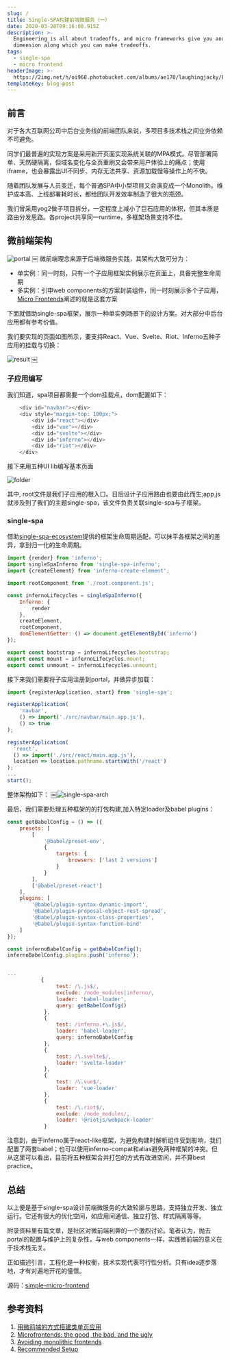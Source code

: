 ```yaml
---
slug: /
title: Single-SPA构建前端微服务（一）
date: 2020-03-28T09:16:08.915Z
description: >-
  Engineering is all about tradeoffs, and micro frameworks give you another
  dimension along which you can make tradeoffs.
tags:
  - single-spa
  - micro frontend
headerImage: >-
  https://2img.net/h/oi968.photobucket.com/albums/ae170/laughingjacky/Blog%20Assets%202020/single-spa-head-image_zpsk3dwt2o4.jpeg
templateKey: blog-post
---
```

## 前言
对于各大互联网公司中后台业务线的前端团队来说，多项目多技术栈之间业务依赖不可避免。

同学们最普遍的实现方案是采用新开页面实现系统关联的MPA模式。尽管部署简单、天然硬隔离，但域名变化与全页重刷又会带来用户体验上的痛点；使用iframe，也会暴露出UI不同步、内存无法共享、资源加载慢等操作上的不快。

随着团队发展与人员变迁，每个普通SPA中小型项目又会演变成一个Monolith。维护成本高、上线部署耗时长，都给团队开发效率制造了很大的瓶颈。

我们曾采用yog2做子项目拆分，一定程度上减小了巨石应用的体积，但其本质是路由分发思路。各project共享同一runtime，多框架场景支持不佳。

## 微前端架构

![portal](https://2img.net/h/oi968.photobucket.com/albums/ae170/laughingjacky/Blog%20Assets%202020/portal_zps9qpfup5g.png)
￼
微前端理念来源于后端微服务实践，其架构大致可分为：

* 单实例：同一时刻，只有一个子应用框架实例展示在页面上，具备完整生命周期
* 多实例：引申web components的方案封装组件，同一时刻展示多个子应用，[Micro Frontends](https://micro-frontends.org/)阐述的就是这套方案

下面就借助single-spa框架，展示一种单实例场景下的设计方案。对大部分中后台应用都有参考价值。

我们要实现的页面如图所示，要支持React、Vue、Svelte、Riot、Inferno五种子应用的挂载与切换：

![result](https://2img.net/h/oi968.photobucket.com/albums/ae170/laughingjacky/Blog%20Assets%202020/result_zpsa0xrqdml.png)
￼

### 子应用编写

我们知道，spa项目都需要一个dom挂载点，dom配置如下：
```js
    <div id="navbar"></div>
    <div style="margin-top: 100px;">
        <div id="react"></div>
        <div id="vue"></div>
        <div id="svelte"></div>
        <div id="inferno"></div>
        <div id="riot"></div>
    </div>
```

接下来用五种UI lib编写基本页面

![folder](https://2img.net/h/oi968.photobucket.com/albums/ae170/laughingjacky/Blog%20Assets%202020/folder_zpsdvxj4cvx.png)

其中, root文件是我们子应用的根入口。日后设计子应用路由也要由此而生;app.js就涉及到了我们的主题single-spa，该文件负责关联single-spa与子框架。

### single-spa
借助[single-spa-ecosystem](https://single-spa.js.org/docs/ecosystem)提供的框架生命周期适配，可以抹平各框架之间的差异，拿到归一化的生命周期。

```js
import {render} from 'inferno';
import singleSpaInferno from 'single-spa-inferno';
import {createElement} from 'inferno-create-element';

import rootComponent from './root.component.js';

const infernoLifecycles = singleSpaInferno({
    Inferno: {
        render
    },
    createElement,
    rootComponent,
    domElementGetter: () => document.getElementById('inferno')
});

export const bootstrap = infernoLifecycles.bootstrap;
export const mount = infernoLifecycles.mount;
export const unmount = infernoLifecycles.unmount;

```

接下来我们需要将子应用注册到portal，并做异步加载：

```js
import {registerApplication, start} from 'single-spa';

registerApplication(
    'navbar',
    () => import('./src/navbar/main.app.js'),
    () => true
);

registerApplication(
  'react',
  () => import('./src/react/main.app.js'),
  location => location.pathname.startsWith('/react')
);
...
start();
```

整体架构如下： 
￼![single-spa-arch](https://2img.net/h/oi968.photobucket.com/albums/ae170/laughingjacky/Blog%20Assets%202020/Single%20SPA%20arch_zpsfmpnj036.png)

最后，我们需要处理五种框架的的打包构建,加入特定loader及babel plugins：

```js
const getBabelConfig = () => ({
    presets: [
        [
            '@babel/preset-env',
            {
                targets: {
                    browsers: ['last 2 versions']
                }
            }
        ],
        ['@babel/preset-react']
    ],
    plugins: [
        '@babel/plugin-syntax-dynamic-import',
        '@babel/plugin-proposal-object-rest-spread',
        '@babel/plugin-syntax-class-properties',
        '@babel/plugin-syntax-function-bind'
    ]
});

const infernoBabelConfig = getBabelConfig();
infernoBabelConfig.plugins.push('inferno');


...
           {
                test: /\.js$/,
                exclude: /node_modules|inferno/,
                loader: 'babel-loader',
                query: getBabelConfig()
            },
            {
                test: /inferno.+\.js$/,
                loader: 'babel-loader',
                query: infernoBabelConfig
            },
            {
                test: /\.svelte$/,
                loader: 'svelte-loader'
            },
            {
                test: /\.vue$/,
                loader: 'vue-loader'
            },
            {
                test: /\.riot$/,
                exclude: /node_modules/,
                loader: '@riotjs/webpack-loader'
            }
```

注意到，由于inferno属于react-like框架，为避免构建时解析组件受到影响，我们配置了两套babel；也可以使用inferno-compat和alias避免两种框架的冲突。但从这里可以看出，目前将五种框架合并打包的方式有改进空间，并不算best practice。

## 总结

以上便是基于single-spa设计前端微服务的大致轮廓与思路，支持独立开发、独立运行。它还有很大的优化空间，如应用间通信、独立打包、样式隔离等等。

附录资料里有篇文章，是社区对微前端利弊的一个激烈讨论。笔者认为，抛去portal的配置与维护上的复杂性，与web components一样，实践微前端的意义在于技术栈无关。

正如描述引言，工程化是一种权衡，技术实现代表可行性分析。只有idea逐步落地，才有对遍地开花的憧憬。

源码：[simple-micro-frontend](https://github.com/LaughingJacky/simple-micro-frontend)

## 参考资料
1. [用微前端的方式搭建类单页应用](https://tech.meituan.com/2018/09/06/fe-tiny-spa.html)
1. [Microfrontends: the good, the bad, and the ugly](https://zendev.com/2019/06/17/microfrontends-good-bad-ugly.html)
1. [Avoiding monolithic frontends](https://www.youtube.com/watch?v=pU1gXA0rfwc)
1. [Recommended Setup](https://single-spa.js.org/docs/recommended-setup/)
